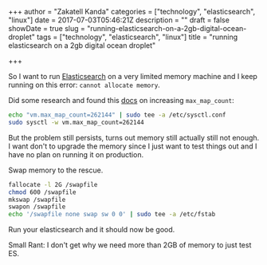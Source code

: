 +++
author = "Zakatell Kanda"
categories = ["technology", "elasticsearch", "linux"]
date = 2017-07-03T05:46:21Z
description = ""
draft = false
showDate = true
slug = "running-elasticsearch-on-a-2gb-digital-ocean-droplet"
tags = ["technology", "elasticsearch", "linux"]
title = "running elasticsearch on a 2gb digital ocean droplet"

+++

So I want to run [Elasticsearch](https://www.elastic.co/products/elasticsearch) on a very limited memory machine and I keep running on this error: `cannot allocate memory`.

Did some research and found this [docs](https://www.elastic.co/guide/en/elasticsearch/reference/current/vm-max-map-count.html) on increasing `max_map_count`:

```sh
echo "vm.max_map_count=262144" | sudo tee -a /etc/sysctl.conf
sudo sysctl -w vm.max_map_count=262144
```

But the problem still persists, turns out memory still actually still not enough. I want don't to upgrade the memory since I just want to test things out and I have no plan on running it on production.

Swap memory to the rescue.

```sh
fallocate -l 2G /swapfile
chmod 600 /swapfile
mkswap /swapfile
swapon /swapfile
echo '/swapfile none swap sw 0 0' | sudo tee -a /etc/fstab
```

Run your elasticsearch and it should now be good.

Small Rant: I don't get why we need more than 2GB of memory to just test ES.
